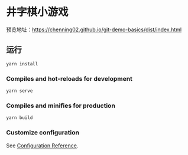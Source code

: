 # 井字棋小游戏

预览地址：https://chenning02.github.io/git-demo-basics/dist/index.html

## 运行

```
yarn install
```

### Compiles and hot-reloads for development
```
yarn serve
```

### Compiles and minifies for production
```
yarn build
```

### Customize configuration
See [Configuration Reference](https://cli.vuejs.org/config/).

